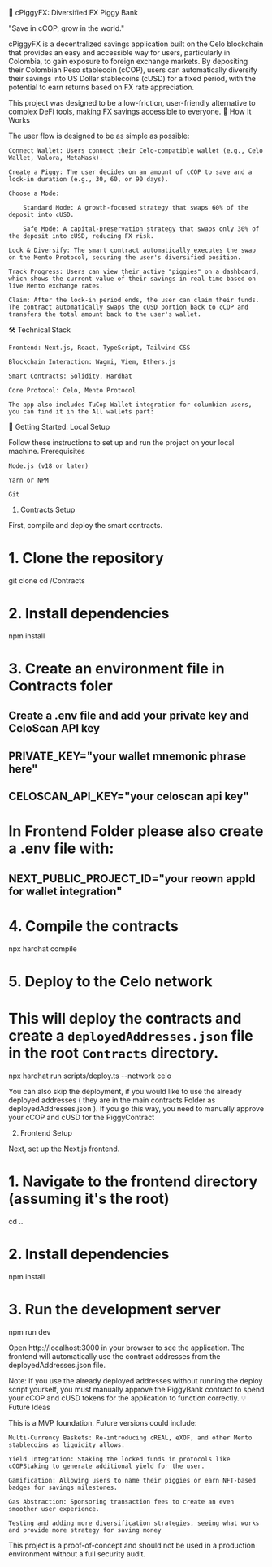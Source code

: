 🐷 cPiggyFX: Diversified FX Piggy Bank

"Save in cCOP, grow in the world."

cPiggyFX is a decentralized savings application built on the Celo blockchain that provides an easy and accessible way for users, particularly in Colombia, to gain exposure to foreign exchange markets. By depositing their Colombian Peso stablecoin (cCOP), users can automatically diversify their savings into US Dollar stablecoins (cUSD) for a fixed period, with the potential to earn returns based on FX rate appreciation.

This project was designed to be a low-friction, user-friendly alternative to complex DeFi tools, making FX savings accessible to everyone.
🚀 How It Works

The user flow is designed to be as simple as possible:

    Connect Wallet: Users connect their Celo-compatible wallet (e.g., Celo Wallet, Valora, MetaMask).

    Create a Piggy: The user decides on an amount of cCOP to save and a lock-in duration (e.g., 30, 60, or 90 days).

    Choose a Mode:

        Standard Mode: A growth-focused strategy that swaps 60% of the deposit into cUSD.

        Safe Mode: A capital-preservation strategy that swaps only 30% of the deposit into cUSD, reducing FX risk.

    Lock & Diversify: The smart contract automatically executes the swap on the Mento Protocol, securing the user's diversified position.

    Track Progress: Users can view their active "piggies" on a dashboard, which shows the current value of their savings in real-time based on live Mento exchange rates.

    Claim: After the lock-in period ends, the user can claim their funds. The contract automatically swaps the cUSD portion back to cCOP and transfers the total amount back to the user's wallet.

🛠️ Technical Stack

    Frontend: Next.js, React, TypeScript, Tailwind CSS

    Blockchain Interaction: Wagmi, Viem, Ethers.js

    Smart Contracts: Solidity, Hardhat

    Core Protocol: Celo, Mento Protocol

    The app also includes TuCop Wallet integration for columbian users, you can find it in the All wallets part:

🏁 Getting Started: Local Setup

Follow these instructions to set up and run the project on your local machine.
Prerequisites

    Node.js (v18 or later)

    Yarn or NPM

    Git

1. Contracts Setup

First, compile and deploy the smart contracts.

# 1. Clone the repository
git clone <your-repo-url>
cd <your-repo-folder>/Contracts

# 2. Install dependencies
npm install

# 3. Create an environment file in Contracts foler
## Create a .env file and add your private key and CeloScan API key
## PRIVATE_KEY="your wallet mnemonic phrase here"
## CELOSCAN_API_KEY="your celoscan api key"

# In Frontend Folder please also create a .env file with:
## NEXT_PUBLIC_PROJECT_ID="your reown appId for wallet integration"

# 4. Compile the contracts
npx hardhat compile

# 5. Deploy to the Celo network
# This will deploy the contracts and create a `deployedAddresses.json` file in the root `Contracts` directory.
npx hardhat run scripts/deploy.ts --network celo

You can also skip the deployment, if you would like to use the already deployed addresses ( they are in the main contracts Folder as deployedAddresses.json ). If you go this way, you need to manually approve your cCOP and cUSD for the PiggyContract

2. Frontend Setup

Next, set up the Next.js frontend.

# 1. Navigate to the frontend directory (assuming it's the root)
cd .. 

# 2. Install dependencies
npm install

# 3. Run the development server
npm run dev

Open http://localhost:3000 in your browser to see the application. The frontend will automatically use the contract addresses from the deployedAddresses.json file.

Note: If you use the already deployed addresses without running the deploy script yourself, you must manually approve the PiggyBank contract to spend your cCOP and cUSD tokens for the application to function correctly.
💡 Future Ideas

This  is a MVP foundation. Future versions could include:

    Multi-Currency Baskets: Re-introducing cREAL, eXOF, and other Mento stablecoins as liquidity allows.

    Yield Integration: Staking the locked funds in protocols like cCOPStaking to generate additional yield for the user.

    Gamification: Allowing users to name their piggies or earn NFT-based badges for savings milestones.

    Gas Abstraction: Sponsoring transaction fees to create an even smoother user experience.

    Testing and adding more diversification strategies, seeing what works and provide more strategy for saving money

This project is a proof-of-concept and should not be used in a production environment without a full security audit.
